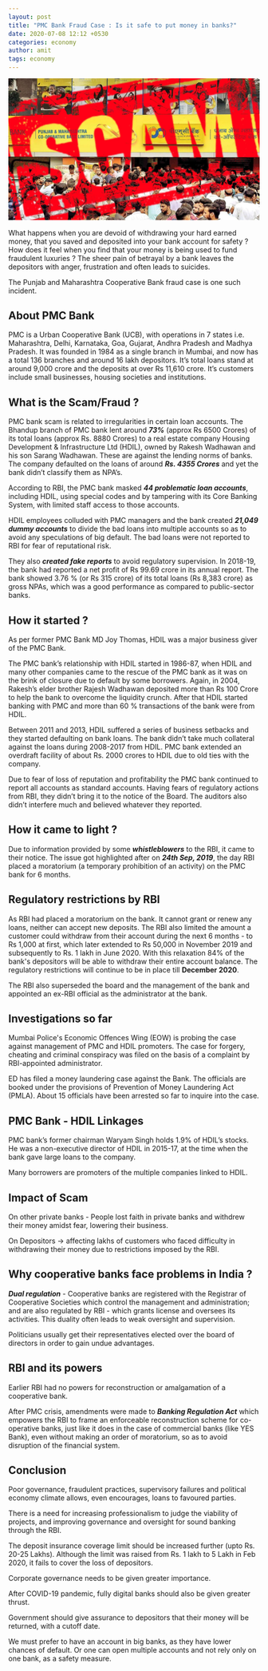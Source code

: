 ```yaml
---
layout: post
title: "PMC Bank Fraud Case : Is it safe to put money in banks?"
date: 2020-07-08 12:12 +0530
categories: economy
author: amit
tags: economy
---
```


![pmc fraud](/assets/images/pmc-fraud.jpg)

What happens when you are devoid of withdrawing your hard earned money, that you saved and deposited into your bank account for safety ? How does it feel when you find that your money is being used to fund fraudulent luxuries ? The sheer pain of betrayal by a bank leaves the depositors with anger, frustration and often leads to suicides. 

The Punjab and Maharashtra Cooperative Bank fraud case is one such incident. 

## About PMC Bank
PMC is a Urban Cooperative Bank (UCB), with operations in 7 states i.e. Maharashtra, Delhi, Karnataka, Goa, Gujarat, Andhra Pradesh and Madhya Pradesh. It was founded in 1984 as a single branch in Mumbai, and now has a total 136 branches and around 16 lakh depositors. It’s total loans stand at around 9,000 crore and the deposits at over Rs 11,610 crore.  It’s customers include small businesses, housing societies and institutions.

## What is the Scam/Fraud ?
PMC bank scam is related to irregularities in certain loan accounts. The Bhandup branch of PMC bank lent around ***73%*** (approx Rs 6500 Crores) of its total loans (approx Rs. 8880 Crores) to a real estate company Housing Development & Infrastructure Ltd (HDIL), owned by Rakesh Wadhawan and his son Sarang Wadhawan. These are against the lending norms of banks. The company defaulted on the loans of around ***Rs. 4355 Crores*** and yet the bank didn’t classify them as NPA’s. 

According to RBI, the PMC bank masked ***44 problematic loan accounts***, including HDIL, using special codes and by tampering with its Core Banking System, with limited staff access to those accounts. 

HDIL employees colluded with PMC managers and the bank created ***21,049 dummy accounts*** to divide the bad loans into multiple accounts so as to avoid any speculations of big default. The bad loans were not reported to RBI for fear of reputational risk. 

They also ***created fake reports*** to avoid regulatory supervision. In 2018-19, the bank had reported a net profit of Rs 99.69 crore in its annual report. The bank showed 3.76 % (or Rs 315 crore) of its total loans (Rs 8,383 crore) as gross NPAs, which was a good performance as compared to public-sector banks. 

## How it started ?
As per former PMC Bank MD Joy Thomas, HDIL was a major business giver of the PMC Bank. 

The PMC bank’s relationship with HDIL started in 1986-87, when HDIL and many other companies came to the rescue of the PMC bank as it was on the brink of closure due to default by some borrowers. 
Again, in 2004, Rakesh’s elder brother Rajesh Wadhawan deposited more than Rs 100 Crore to help the bank to overcome the liquidity crunch. After that HDIL started banking with PMC and more than 60 % transactions of the bank were from HDIL.

Between 2011 and 2013, HDIL suffered a series of business setbacks and they started defaulting on bank loans. The bank didn’t take much collateral against the loans during 2008-2017 from HDIL. PMC bank extended an overdraft facility of about Rs. 2000 crores to HDIL due to old ties with the company. 

Due to fear of loss of reputation and profitability the PMC bank continued to report all accounts as standard accounts. Having fears of regulatory actions from RBI, they didn’t bring it to the notice of the Board. The auditors also didn’t interfere much and believed whatever they reported. 

## How it came to light ?
Due to information provided by some ***whistleblowers*** to the RBI, it came to their notice. The issue got highlighted after on ***24th Sep, 2019***, the day RBI placed a moratorium (a temporary prohibition of an activity) on the PMC bank for 6 months. 

## Regulatory restrictions by RBI
As RBI had placed a moratorium on the bank. It cannot grant or renew any loans, neither can accept new deposits. The RBI also limited the amount a customer could withdraw from their account during the next 6 months - to Rs 1,000 at first, which later extended to Rs 50,000 in November 2019 and subsequently to Rs. 1 lakh in June 2020. With this relaxation 84% of the bank's depositors will be able to withdraw their entire account balance. The regulatory restrictions will continue to be in place till **December 2020**. 

The RBI also superseded the board and the management of the bank and appointed an ex-RBI official as the administrator at the bank. 

## Investigations so far
Mumbai Police's Economic Offences Wing (EOW) is probing the case against management of PMC and HDIL promoters. The case for forgery, cheating and criminal conspiracy was filed on the basis of a complaint by RBI-appointed administrator.  

ED has filed a money laundering case against the Bank. The officials are booked under the provisions of Prevention of Money Laundering Act (PMLA).  About 15 officials have been arrested so far to inquire into the case.

## PMC Bank - HDIL Linkages
PMC bank’s former chairman Waryam Singh holds 1.9% of HDIL’s stocks. He was a non-executive director of HDIL in 2015-17, at the time when the bank gave large loans to the company. 

Many borrowers are promoters of the multiple companies linked to HDIL. 

## Impact of Scam
On other private banks - People lost faith in private banks and withdrew their money amidst fear, lowering their business. 

On Depositors → affecting lakhs of customers who faced difficulty in withdrawing their money due to restrictions imposed by the RBI. 

## Why cooperative banks face problems in India ?
***Dual regulation*** - Cooperative banks are registered with the Registrar of Cooperative Societies which control the management and administration; and are also regulated by RBI - which grants license and oversees its activities. This duality often leads to weak oversight and supervision. 

Politicians usually get their representatives elected over the board of directors in order to gain undue advantages. 

## RBI and its powers
Earlier RBI had no powers for reconstruction or amalgamation of a cooperative bank. 

After PMC crisis, amendments were made to ***Banking Regulation Act*** which empowers the RBI to frame an enforceable reconstruction scheme for co-operative banks, just like it does in the case of commercial banks (like YES Bank), even without making an order of moratorium, so as to avoid disruption of the financial system. 

## Conclusion 
Poor governance, fraudulent practices, supervisory failures and political economy climate allows, even encourages, loans to favoured parties. 

There is a need for increasing professionalism to judge the viability of projects, and improving governance and oversight for sound banking through the RBI. 

The deposit insurance coverage limit should be increased further (upto Rs. 20-25 Lakhs). Although the limit was raised from Rs. 1 lakh to 5 Lakh in Feb 2020, it fails to cover the loss of depositors. 

Corporate governance needs to be given greater importance. 

After COVID-19 pandemic, fully digital banks should also be given greater thrust.

Government should give assurance to depositors that their money will be returned, with a cutoff date.

We must prefer to have an account in big banks, as they have lower chances of default. Or one can open multiple accounts and not rely only on one bank, as a safety measure. 


